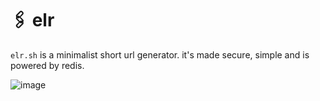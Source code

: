 # 🖇️ elr

`elr.sh` is a minimalist short url generator. it's made secure, simple and is powered by redis.

![image](https://github.com/user-attachments/assets/d759f52c-2d3c-4094-9bdb-3384e2bfa806)
